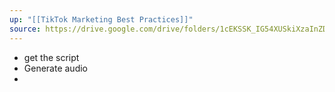 ```yaml
---
up: "[[TikTok Marketing Best Practices]]"
source: https://drive.google.com/drive/folders/1cEKSSK_IG54XUSkiXzaInZDKQsKtY1IR
---
```

- get the script
- Generate audio
-  
